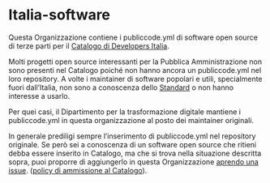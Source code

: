 # Italia-software

Questa Organizzazione contiene i publiccode.yml di software open source di terze parti per il 
[Catalogo di Developers Italia](https://developers.italia.it/en/search).

Molti progetti open source interessanti per la Pubblica Amministrazione non sono presenti 
nel Catalogo poiché non hanno ancora un publiccode.yml nel loro repository.
A volte i maintainer di software popolari e utili, specialmente fuori dall’Italia,
non sono a conoscenza dello [Standard](https://yml.publiccode.tools/) o non hanno interesse a usarlo.

Per quei casi, il Dipartimento per la trasformazione digitale mantiene i publiccode.yml in questa organizzazione al posto dei maintainer originali.

In generale prediligi sempre l’inserimento di publiccode.yml nel repository originale. 
Se però sei a conoscenza di un software open source che ritieni debba essere inserito in Catalogo,
ma che si trova nella situazione descritta sopra, puoi proporre di aggiungerlo in questa 
Organizzazione [aprendo una issue](https://github.com/italia-software/utils/issues). ([policy di ammissione al Catalogo](https://docs.italia.it/italia/developers-italia/policy-inserimento-catalogo-docs/it/stabile/approvazione-del-software-a-catalogo.html)).
